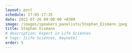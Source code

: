 ```yaml
---
layout: post
schedule: 17:05-17:35
date: 2022-07-26 09:00:00 +0300
image: /images/speakers_panelists/Stephan_Eismann.jpeg
title: Stephan Eismann
# description: Expert in Life Sciences
# tags: [Life Sciences, Keynote]
order: 5
---
```


<!-- ## Talk Title -->
<!-- Talk abstract -->
